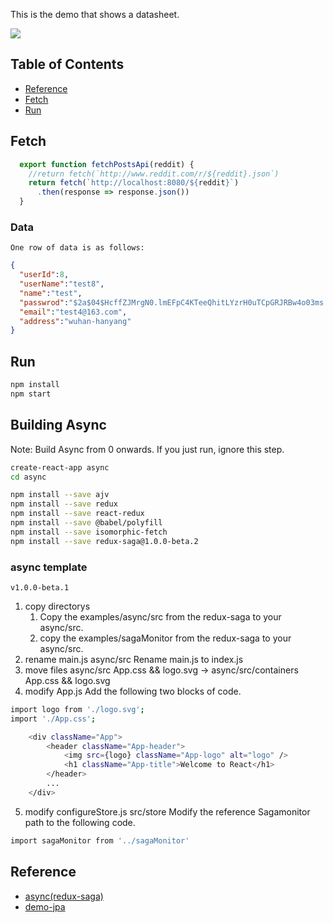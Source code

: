 This is the demo that shows a datasheet.

<img src="https://images2018.cnblogs.com/blog/359743/201806/359743-20180619222509796-2072292283.png" />

## Table of Contents

- [Reference](#reference)
- [Fetch](#fetch)
- [Run](#run)

## Fetch
```js
  export function fetchPostsApi(reddit) {
    //return fetch(`http://www.reddit.com/r/${reddit}.json`)
    return fetch(`http://localhost:8080/${reddit}`)
      .then(response => response.json())
  }
```

### Data
    One row of data is as follows:
```json
{
  "userId":8,
  "userName":"test8",
  "name":"test",
  "passwrod":"$2a$04$HcffZJMrgN0.lmEFpC4KTeeQhitLYzrH0uTCpGRJRBw4o03ms.qWa",
  "email":"test4@163.com",
  "address":"wuhan-hanyang"
}
```

## Run
```bash
npm install
npm start
```

## Building Async
Note: Build Async from 0 onwards. If you just run, ignore this step.
```bash
create-react-app async
cd async
```

```bash
npm install --save ajv
npm install --save redux
npm install --save react-redux
npm install --save @babel/polyfill
npm install --save isomorphic-fetch
npm install --save redux-saga@1.0.0-beta.2
```

### async template
    v1.0.0-beta.1
1. copy directorys
    1) Copy the examples/async/src from the redux-saga to your async/src.
    2) copy the examples/sagaMonitor from the redux-saga to your async/src.
2. rename main.js
    async/src
    Rename main.js to index.js
3. move files
    async/src
    App.css && logo.svg
    ->
    async/src/containers
    App.css && logo.svg
4. modify App.js
    Add the following two blocks of code.
```bash
import logo from './logo.svg';
import './App.css';
```
```bash
    <div className="App">
        <header className="App-header">
            <img src={logo} className="App-logo" alt="logo" />
            <h1 className="App-title">Welcome to React</h1>
        </header>
        ...
    </div>
```
5. modify configureStore.js
    src/store
    Modify the reference Sagamonitor path to the following code.
```bash
import sagaMonitor from '../sagaMonitor'
```
## Reference
* [async(redux-saga)](https://github.com/redux-saga/redux-saga/tree/master/examples/async)
* [demo-jpa](https://github.com/xiaobin80/demo-jpa-spring-boot2-mysql)